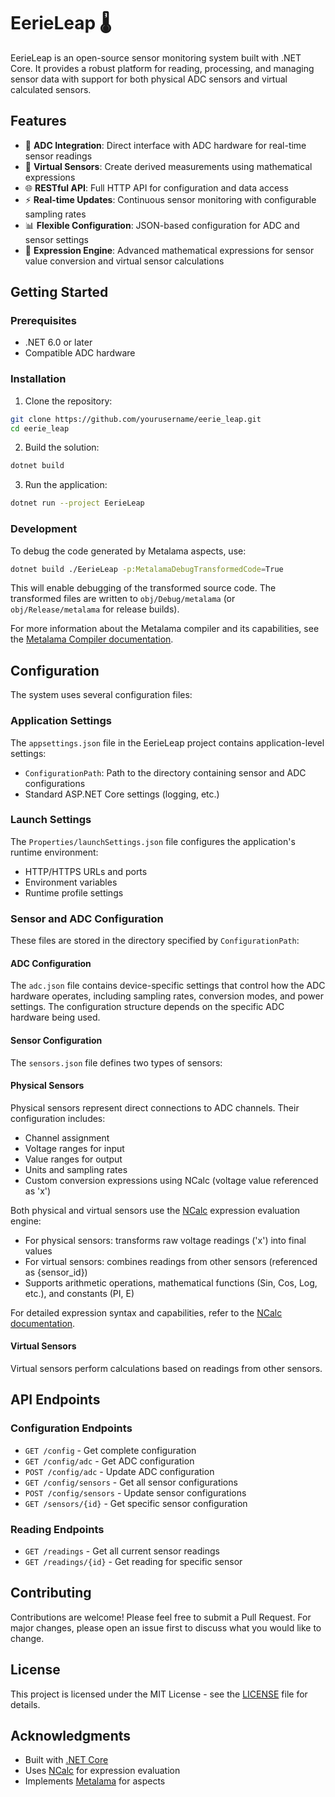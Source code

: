 # EerieLeap 🌡️

EerieLeap is an open-source sensor monitoring system built with .NET Core. It provides a robust platform for reading, processing, and managing sensor data with support for both physical ADC sensors and virtual calculated sensors.

## Features

- 🔌 **ADC Integration**: Direct interface with ADC hardware for real-time sensor readings
- 🔄 **Virtual Sensors**: Create derived measurements using mathematical expressions
- 🌐 **RESTful API**: Full HTTP API for configuration and data access
- ⚡ **Real-time Updates**: Continuous sensor monitoring with configurable sampling rates
- 📊 **Flexible Configuration**: JSON-based configuration for ADC and sensor settings
- 🧮 **Expression Engine**: Advanced mathematical expressions for sensor value conversion and virtual sensor calculations

## Getting Started

### Prerequisites

- .NET 6.0 or later
- Compatible ADC hardware

### Installation

1. Clone the repository:
```bash
git clone https://github.com/yourusername/eerie_leap.git
cd eerie_leap
```

2. Build the solution:
```bash
dotnet build
```

3. Run the application:
```bash
dotnet run --project EerieLeap
```

### Development

To debug the code generated by Metalama aspects, use:
```bash
dotnet build ./EerieLeap -p:MetalamaDebugTransformedCode=True
```
This will enable debugging of the transformed source code. The transformed files are written to `obj/Debug/metalama` (or `obj/Release/metalama` for release builds).

For more information about the Metalama compiler and its capabilities, see the [Metalama Compiler documentation](https://github.com/postsharp/Metalama.Compiler).

## Configuration

The system uses several configuration files:

### Application Settings
The `appsettings.json` file in the EerieLeap project contains application-level settings:
- `ConfigurationPath`: Path to the directory containing sensor and ADC configurations
- Standard ASP.NET Core settings (logging, etc.)

### Launch Settings
The `Properties/launchSettings.json` file configures the application's runtime environment:
- HTTP/HTTPS URLs and ports
- Environment variables
- Runtime profile settings

### Sensor and ADC Configuration
These files are stored in the directory specified by `ConfigurationPath`:

#### ADC Configuration
The `adc.json` file contains device-specific settings that control how the ADC hardware operates, including sampling rates, conversion modes, and power settings. The configuration structure depends on the specific ADC hardware being used.

#### Sensor Configuration
The `sensors.json` file defines two types of sensors:

#### Physical Sensors
Physical sensors represent direct connections to ADC channels. Their configuration includes:
- Channel assignment
- Voltage ranges for input
- Value ranges for output
- Units and sampling rates
- Custom conversion expressions using NCalc (voltage value referenced as 'x')

Both physical and virtual sensors use the [NCalc](https://github.com/ncalc/ncalc) expression evaluation engine:
- For physical sensors: transforms raw voltage readings ('x') into final values
- For virtual sensors: combines readings from other sensors (referenced as {sensor_id})
- Supports arithmetic operations, mathematical functions (Sin, Cos, Log, etc.), and constants (PI, E)

For detailed expression syntax and capabilities, refer to the [NCalc documentation](https://github.com/ncalc/ncalc/wiki/Documentation).

#### Virtual Sensors
Virtual sensors perform calculations based on readings from other sensors.

## API Endpoints

### Configuration Endpoints
- `GET /config` - Get complete configuration
- `GET /config/adc` - Get ADC configuration
- `POST /config/adc` - Update ADC configuration
- `GET /config/sensors` - Get all sensor configurations
- `POST /config/sensors` - Update sensor configurations
- `GET /sensors/{id}` - Get specific sensor configuration

### Reading Endpoints
- `GET /readings` - Get all current sensor readings
- `GET /readings/{id}` - Get reading for specific sensor

## Contributing

Contributions are welcome! Please feel free to submit a Pull Request. For major changes, please open an issue first to discuss what you would like to change.

## License

This project is licensed under the MIT License - see the [LICENSE](LICENSE) file for details.

## Acknowledgments

- Built with [.NET Core](https://dotnet.microsoft.com/)
- Uses [NCalc](https://github.com/ncalc/ncalc) for expression evaluation
- Implements [Metalama](https://www.postsharp.net/metalama) for aspects
